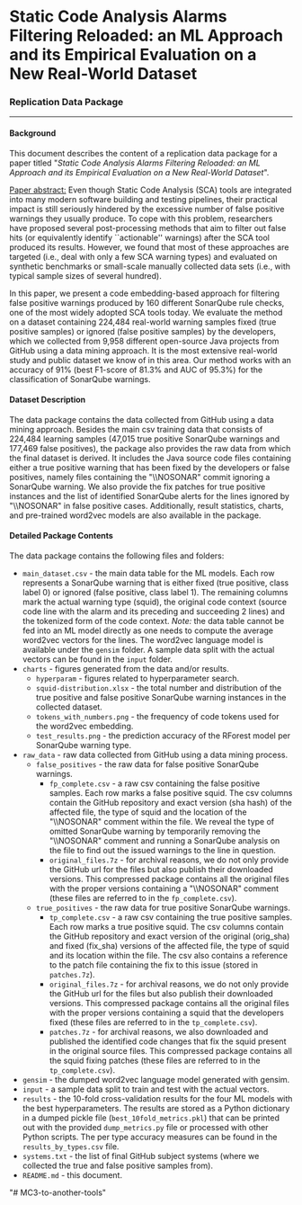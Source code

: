 # Static Code Analysis Alarms Filtering Reloaded: an ML Approach and its Empirical Evaluation on a New Real-World Dataset

### Replication Data Package

------

#### Background

This document describes the content of a replication data package for a paper titled "*Static Code Analysis Alarms Filtering Reloaded: an ML Approach and its Empirical Evaluation on a New Real-World Dataset*". 

<u>Paper abstract:</u> Even though Static Code Analysis (SCA) tools are integrated into many modern software building and testing pipelines, their practical impact is still seriously hindered by the excessive number of false positive warnings they usually produce. To cope with this problem, researchers have proposed several post-processing methods that aim to filter out false hits (or equivalently identify ``actionable'' warnings) after the SCA tool produced its results. However, we found that most of these approaches are targeted (i.e., deal with only a few SCA warning types) and evaluated on synthetic benchmarks or small-scale manually collected data sets (i.e., with typical sample sizes of several hundred).

In this paper, we present a code embedding-based approach for filtering false positive warnings produced by 160 different SonarQube rule checks, one of the most widely adopted SCA tools today. We evaluate the method on a dataset containing 224,484 real-world warning samples fixed (true positive samples) or ignored (false positive samples) by the developers, which we collected from 9,958 different open-source Java projects from GitHub using a data mining approach. It is the most extensive real-world study and public dataset we know of in this area. Our method works with an accuracy of 91% (best F1-score of 81.3% and AUC of 95.3%) for the classification of SonarQube warnings.

#### Dataset Description

The data package contains the data collected from GitHub using a data mining approach. Besides the main csv training data that consists of 224,484 learning samples (47,015 true positive SonarQube warnings and 177,469 false positives), the package also provides the raw data from which the final dataset is derived. It includes the Java source code files containing either a true positive warning that has been fixed by the developers or false positives, namely files containing the "\\\NOSONAR" commit ignoring a SonarQube warning. We also provide the fix patches for true positive instances and the list of identified SonarQube alerts for the lines ignored by "\\\NOSONAR" in false positive cases. Additionally, result statistics, charts, and pre-trained word2vec models are also available in the package.

#### Detailed Package Contents

The data package contains the following files and folders:

* `main_dataset.csv` - the main data table for the ML models. Each row represents a SonarQube warning that is either fixed (true positive, class label 0) or ignored (false positive, class label 1). The remaining columns mark the actual warning type (squid), the original code context (source code line with the alarm and its preceding and succeeding 2 lines) and the tokenized form of the code context. *Note:* the data table cannot be fed into an ML model directly as one needs to compute the average word2vec vectors for the lines. The word2vec language model is available under the `gensim` folder. A sample data split with the actual vectors can be found in the `input` folder.
* `charts` - figures generated from the data and/or results.
  * `hyperparam` - figures related to hyperparameter search.
  * `squid-distribution.xlsx` - the total number and distribution of the true positive and false positive SonarQube warning instances in the collected dataset.
  * `tokens_with_numbers.png` - the frequency of code tokens used for the word2vec embedding.
  * `test_results.png` - the prediction accuracy of the RForest model per SonarQube warning type.
* `raw_data` - raw data collected from GitHub using a data mining process.
  * `false_positives` - the raw data for false positive SonarQube warnings.
    * `fp_complete.csv` - a raw csv containing the false positive samples. Each row marks a false positive squid. The csv columns contain the GitHub repository and exact version (sha hash) of the affected file, the type of squid and the location of the "\\\\NOSONAR" comment within the file. We reveal the type of omitted SonarQube warning by temporarily removing the "\\\\NOSONAR" comment and running a SonarQube analysis on the file to find out the issued warnings to the line in question.
    * `original_files.7z` - for archival reasons, we do not only provide the GitHub url for the files  but also publish their downloaded versions. This compressed package contains all the original files with the proper versions containing a "\\\\NOSONAR" comment (these files are referred to in the `fp_complete.csv`).
  * `true_positives` - the raw data for true positive SonarQube warnings.
    * `tp_complete.csv` - a raw csv containing the true positive samples. Each row marks a true positive squid. The csv columns contain the GitHub repository and exact version of the original (orig_sha) and fixed (fix_sha) versions of the affected file, the type of squid and its location within the file. The csv also contains a reference to the patch file containing the fix to this issue (stored in `patches.7z`).
    * `original_files.7z` - for archival reasons, we do not only provide the GitHub url for the files  but also publish their downloaded versions. This compressed package contains all the original files with the proper versions containing a squid that the developers fixed (these files are referred to in the `tp_complete.csv`).
    * `patches.7z` - for archival reasons, we also downloaded and published the identified code changes that fix the squid present in the original source files. This compressed package contains all the squid fixing patches (these files are referred to in the `tp_complete.csv`).
* `gensim` - the dumped word2vec language model generated with gensim.
* `input` - a sample data split to train and test with the actual vectors.
* `results` - the 10-fold cross-validation results for the four ML models with the best hyperparameters. The results are stored as a Python dictionary in a dumped pickle file (`best_10fold_metrics.pkl`) that can be printed out with the provided `dump_metrics.py` file or processed with other Python scripts. The per type accuracy measures can be found in the ``results_by_types.csv`` file.
* `systems.txt` - the list of final GitHub subject systems (where we collected the true and false positive samples from).
* `README.md` - this document.



"# MC3-to-another-tools" 
